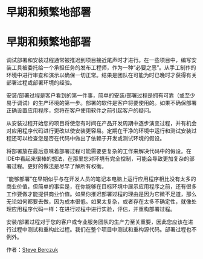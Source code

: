 # 早期和频繁地部署

# 早期和频繁地部署

调试部署和安装过程通常被推迟到项目接近尾声时才进行。在一些项目中，编写安装工具被委托给一个承担任务的发布工程师，作为一种“必要之恶”。从手工制作的环境中进行审查和演示以确保一切正常。结果是团队在可能为时已晚时才获得有关部署过程或部署环境的经验。

安装/部署过程是客户看到的第一件事，简单的安装/部署过程是拥有可靠（或至少易于调试）的生产环境的第一步。部署的软件是客户将要使用的。如果不确保部署正确设置应用程序，您将在客户使用软件之前引起客户的疑问。

从安装过程开始您的项目将使您有时间在产品开发周期中逐步演变过程，并有机会对应用程序代码进行更改以使安装更容易。定期在干净的环境中运行和测试安装过程还可以检查您是否在代码中做出了依赖于开发或测试环境的假设。

将部署放在最后意味着部署过程可能需要更复杂的工作来解决代码中的假设。在IDE中看起来很棒的想法，在那里您对环境有完全控制，可能会导致更加复杂的部署过程。更好的做法是尽早了解所有权衡。

“能够部署”在早期似乎与在开发人员的笔记本电脑上运行应用程序相比没有太多的商业价值，但简单的事实是，在你能够在目标环境中展示应用程序之前，还有很多工作要做才能提供商业价值。如果你推迟部署过程的理由是因为它微不足道，那么无论如何都要去做，因为成本很低。如果太复杂，或者存在太多不确定性，就像处理应用程序代码一样：在进行过程中进行实验，评估，并重构部署过程。

安装/部署过程对于您的客户或专业服务团队的生产力至关重要，因此您应该在进行过程中测试和重构此过程。我们在整个项目中测试和重构源代码。部署过程也不例外。

作者：[Steve Berczuk](http://programmer.97things.oreilly.com/wiki/index.php/Steve_Berczuk)
